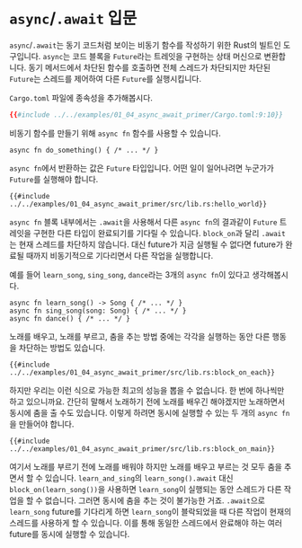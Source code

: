 # `async`/`.await` 입문

`async`/`.await`는 동기 코드처럼 보이는 비동기 함수를 작성하기 위한 Rust의 빌트인 도구입니다. `async`는 코드 블록을 `Future`라는 트레잇을 구현하는 상태 머신으로 변환합니다. 동기 메서드에서 차단된 함수를 호출하면 전체 스레드가 차단되지만 차단된 `Future`는 스레드를 제어하여 다른 `Future`를 실행시킵니다.

`Cargo.toml` 파일에 종속성을 추가해봅시다.

```toml
{{#include ../../examples/01_04_async_await_primer/Cargo.toml:9:10}}
```

비동기 함수를 만들기 위해 `async fn` 함수를 사용할 수 있습니다.

```rust,edition2018
async fn do_something() { /* ... */ }
```

`async fn`에서 반환하는 값은 `Future` 타입입니다. 어떤 일이 일어나려면 누군가가 `Future`를 실행해야 합니다.

```rust,edition2018
{{#include ../../examples/01_04_async_await_primer/src/lib.rs:hello_world}}
```

`async fn` 블록 내부에서는 `.await`을 사용해서 다른 `async fn`의 결과같이 `Future` 트레잇을 구현한 다른 타입이 완료되기를 기다릴 수 있습니다. `block_on`과 달리 `.await`는 현재 스레드를 차단하지 않습니다. 대신 future가 지금 실행될 수 없다면 future가 완료될 때까지 비동기적으로 기다리면서 다른 작업을 실행합니다.

예를 들어 `learn_song`, `sing_song`, `dance`라는 3개의 `async fn`이 있다고 생각해봅시다.

```rust,ignore
async fn learn_song() -> Song { /* ... */ }
async fn sing_song(song: Song) { /* ... */ }
async fn dance() { /* ... */ }
```

노래를 배우고, 노래를 부르고, 춤을 추는 방법 중에는 각각을 실행하는 동안 다른 행동을 차단하는 방법도 있습니다.

```rust,ignore
{{#include ../../examples/01_04_async_await_primer/src/lib.rs:block_on_each}}
```

하지만 우리는 이런 식으로 가능한 최고의 성능을 뽑을 수 없습니다. 한 번에 하나씩만 하고 있으니까요. 간단히 말해서 노래하기 전에 노래를 배우긴 해야겠지만 노래하면서 동시에 춤을 출 수도 있습니다. 이렇게 하려면 동시에 실행할 수 있는 두 개의 `async fn`을 만들어야 합니다.

```rust,ignore
{{#include ../../examples/01_04_async_await_primer/src/lib.rs:block_on_main}}
```

여기서 노래를 부르기 전에 노래를 배워야 하지만 노래를 배우고 부르는 것 모두 춤을 추면서 할 수 있습니다. `learn_and_sing`의 `learn_song().await` 대신 `block_on(learn_song())`을 사용하면 `learn_song`이 실행되는 동안 스레드가 다른 작업을 할 수 없습니다. 그러면 동시에 춤을 추는 것이 불가능한 거죠. `.await`으로 `learn_song` future를 기다리게 하면 `learn_song`이 블락되었을 때 다른 작업이 현재의 스레드를 사용하게 할 수 있습니다. 이를 통해 동일한 스레드에서 완료해야 하는 여러 future를 동시에 실행할 수 있습니다.
